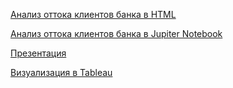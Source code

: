 [Анализ оттока клиентов банка в HTML](https://alexslobodskoj.github.io/Portfolio/Bank_Churn/bank_churn.html)

[Анализ оттока клиентов банка в Jupiter Notebook](https://github.com/AlexSlobodskoj/Portfolio/blob/main/Bank_Churn/bank_churn.ipynb)

[Презентация](https://github.com/AlexSlobodskoj/Portfolio/blob/main/Bank_Churn/presentation_bank_churn.pdf)

[Визуализация в Tableau](https://public.tableau.com/app/profile/alex.slobodskoj/viz/_17385912335970/sheet0)
